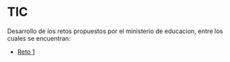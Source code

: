# TIC

Desarrollo de los retos propuestos por el ministerio de educacion, entre los cuales se encuentran:

* <a href="reto_1\reto1.py">Reto 1</a>